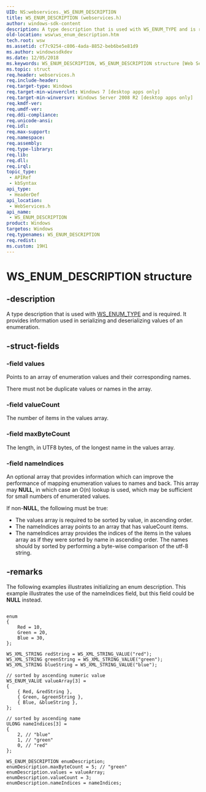 ```yaml
---
UID: NS:webservices._WS_ENUM_DESCRIPTION
title: WS_ENUM_DESCRIPTION (webservices.h)
author: windows-sdk-content
description: A type description that is used with WS_ENUM_TYPE and is required. It provides information used in serializing and deserializing values of an enumeration.
old-location: wsw\ws_enum_description.htm
tech.root: wsw
ms.assetid: cf7c9254-c806-4ada-8852-beb6be5e81d9
ms.author: windowssdkdev
ms.date: 12/05/2018
ms.keywords: WS_ENUM_DESCRIPTION, WS_ENUM_DESCRIPTION structure [Web Services for Windows], webservices/WS_ENUM_DESCRIPTION, wsw.ws_enum_description
ms.topic: struct
req.header: webservices.h
req.include-header: 
req.target-type: Windows
req.target-min-winverclnt: Windows 7 [desktop apps only]
req.target-min-winversvr: Windows Server 2008 R2 [desktop apps only]
req.kmdf-ver: 
req.umdf-ver: 
req.ddi-compliance: 
req.unicode-ansi: 
req.idl: 
req.max-support: 
req.namespace: 
req.assembly: 
req.type-library: 
req.lib: 
req.dll: 
req.irql: 
topic_type:
 - APIRef
 - kbSyntax
api_type:
 - HeaderDef
api_location:
 - WebServices.h
api_name:
 - WS_ENUM_DESCRIPTION
product: Windows
targetos: Windows
req.typenames: WS_ENUM_DESCRIPTION
req.redist: 
ms.custom: 19H1
---
```


# WS_ENUM_DESCRIPTION structure


## -description


A type description that is used with <a href="https://docs.microsoft.com/windows/desktop/api/webservices/ne-webservices-ws_type">WS_ENUM_TYPE</a> and is required. 
                It provides information used in serializing and deserializing
                values of an enumeration.
            


## -struct-fields




### -field values

Points to an array of enumeration values and their
                    corresponding names.
                

There must not be duplicate values or names in
                    the array.
                


### -field valueCount

The number of items in the values array.
                


### -field maxByteCount

The length, in UTF8 bytes, of the longest name
                    in the values array.
                


### -field nameIndices

An optional array that provides information which can improve
                    the performance of mapping enumeration values to names and back.
                    This array may <b>NULL</b>, in which case an O(n) lookup is used,
                    which may be sufficient for small numbers of enumerated values.
                

If non-<b>NULL</b>, the following must be true:
                

<ul>
<li>The values array is required to be sorted by value, in ascending order.
                    </li>
<li>The nameIndices array points to an array that has valueCount items. 
                    </li>
<li>The nameIndices array provides the indices of the items in
                    the values array as if they were sorted by name in ascending order.
                    The names should by sorted by performing a byte-wise comparison of the utf-8 string.
                </li>
</ul>

## -remarks



The following examples illustrates initializing an enum description.  This 
                example illustrates the use of the nameIndices field, but this field could
                be <b>NULL</b> instead.
            

<pre class="syntax" xml:space="preserve"><code>
enum
{
    Red = 10,
    Green = 20,
    Blue = 30,
};

WS_XML_STRING redString = WS_XML_STRING_VALUE("red");
WS_XML_STRING greenString = WS_XML_STRING_VALUE("green");
WS_XML_STRING blueString = WS_XML_STRING_VALUE("blue");

// sorted by ascending numeric value
WS_ENUM_VALUE valueArray[3] =
{
    { Red, &amp;redString },
    { Green, &amp;greenString },
    { Blue, &amp;blueString },
};

// sorted by ascending name
ULONG nameIndices[3] =
{
    2, // "blue"
    1, // "green"
    0, // "red"
};

WS_ENUM_DESCRIPTION enumDescription;
enumDescription.maxByteCount = 5; // "green"
enumDescription.values = valueArray;
enumDescription.valueCount = 3;
enumDescription.nameIndices = nameIndices;
</code></pre>


